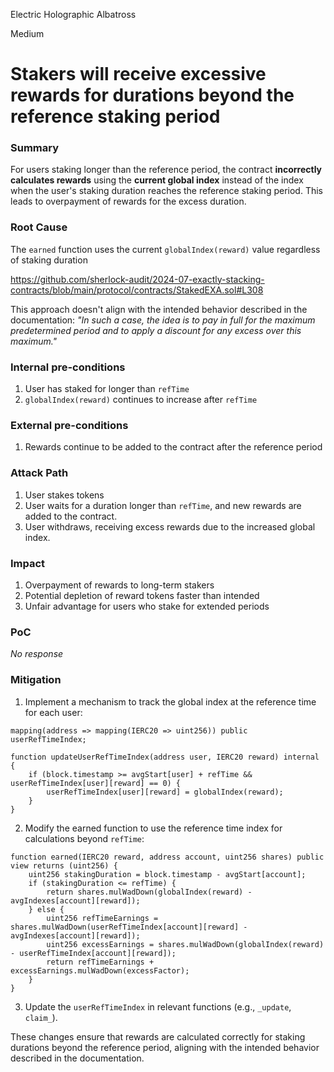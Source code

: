 Electric Holographic Albatross

Medium

# Stakers will receive excessive rewards for durations beyond the reference staking period

### Summary

For users staking longer than the reference period, the contract **incorrectly calculates rewards** using the **current global index** instead of the index when the user's staking duration reaches the reference staking period. This leads to overpayment of rewards for the excess duration.

### Root Cause

The `earned` function uses the current `globalIndex(reward)` value regardless of staking duration

https://github.com/sherlock-audit/2024-07-exactly-stacking-contracts/blob/main/protocol/contracts/StakedEXA.sol#L308

This approach doesn't align with the intended behavior described in the documentation:
_"In such a case, the idea is to pay in full for the maximum predetermined period and to apply a discount for any excess over this maximum."_

### Internal pre-conditions

1. User has staked for longer than `refTime`
2. `globalIndex(reward)` continues to increase after `refTime`

### External pre-conditions

1. Rewards continue to be added to the contract after the reference period

### Attack Path

1. User stakes tokens
2. User waits for a duration longer than `refTime`, and new rewards are added to the contract.
3. User withdraws, receiving excess rewards due to the increased global index.

### Impact

1. Overpayment of rewards to long-term stakers
2. Potential depletion of reward tokens faster than intended
3. Unfair advantage for users who stake for extended periods

### PoC

_No response_

### Mitigation

1. Implement a mechanism to track the global index at the reference time for each user:

```solidity
mapping(address => mapping(IERC20 => uint256)) public userRefTimeIndex;

function updateUserRefTimeIndex(address user, IERC20 reward) internal {
    if (block.timestamp >= avgStart[user] + refTime && userRefTimeIndex[user][reward] == 0) {
        userRefTimeIndex[user][reward] = globalIndex(reward);
    }
}

```
2. Modify the earned function to use the reference time index for calculations beyond `refTime`:

```solidity
function earned(IERC20 reward, address account, uint256 shares) public view returns (uint256) {
    uint256 stakingDuration = block.timestamp - avgStart[account];
    if (stakingDuration <= refTime) {
        return shares.mulWadDown(globalIndex(reward) - avgIndexes[account][reward]);
    } else {
        uint256 refTimeEarnings = shares.mulWadDown(userRefTimeIndex[account][reward] - avgIndexes[account][reward]);
        uint256 excessEarnings = shares.mulWadDown(globalIndex(reward) - userRefTimeIndex[account][reward]);
        return refTimeEarnings + excessEarnings.mulWadDown(excessFactor);
    }
}
```

3. Update the `userRefTimeIndex` in relevant functions (e.g., `_update`, `claim_`).

These changes ensure that rewards are calculated correctly for staking durations beyond the reference period, aligning with the intended behavior described in the documentation.